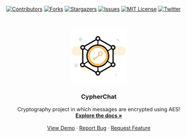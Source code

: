 <!-- PROJECT SHIELDS -->
<!--
*** I'm using markdown "reference style" links for readability.
*** Reference links are enclosed in brackets [ ] instead of parentheses ( ).
*** See the bottom of this document for the declaration of the reference variables
*** for contributors-url, forks-url, etc. This is an optional, concise syntax you may use.
*** https://www.markdownguide.org/basic-syntax/#reference-style-links
-->
[![Contributors][contributors-shield]][contributors-url]
[![Forks][forks-shield]][forks-url]
[![Stargazers][stars-shield]][stars-url]
[![Issues][issues-shield]][issues-url]
[![MIT License][license-shield]][license-url]
[![Twitter][twitter-shield]][twitter-url]


<!-- PROJECT LOGO -->
<br />
<p align="center">
  <a href="https://github.com/ankit-v2-1/CypherChat">
    <img src="images/logo.png" alt="Logo" width="150" height="150">
  </a>

  <h3 align="center">CypherChat</h3>

  <p align="center">
    Cryptography project in which messages are encrypted using AES!
    <br />
    <a href="https://github.com/ankit-v2-1/CypherChat"><strong>Explore the docs »</strong></a>
    <br />
    <br />
    <a href="https://github.com/ankit-v2-1/CypherChat">View Demo</a>
    ·
    <a href="https://github.com/ankit-v2-1/CypherChat/issues">Report Bug</a>
    ·
    <a href="https://github.com/ankit-v2-1/CypherChat/issues">Request Feature</a>
  </p>
</p>



<!-- MARKDOWN LINKS & IMAGES -->
<!-- https://www.markdownguide.org/basic-syntax/#reference-style-links -->
[contributors-shield]: https://img.shields.io/github/contributors/ankit-v2-1/CypherChat.svg?style=flat-square
[contributors-url]: https://github.com/ankit-v2-1/CypherChat/graphs/contributors
[forks-shield]: https://img.shields.io/github/forks/ankit-v2-1/CypherChat.svg?style=flat-square
[forks-url]: https://github.com/ankit-v2-1/CypherChat/network/members
[stars-shield]: https://img.shields.io/github/stars/ankit-v2-1/CypherChat.svg?style=flat-square
[stars-url]: https://github.com/ankit-v2-1/CypherChat/stargazers
[issues-shield]: https://img.shields.io/github/issues/ankit-v2-1/CypherChat.svg?style=flat-square
[issues-url]: https://github.com/ankit-v2-1/CypherChat/issues
[license-shield]: https://img.shields.io/github/license/ankit-v2-1/CypherChat.svg?style=flat-square
[license-url]: https://github.com/ankit-v2-1/CypherChat/blob/master/LICENSE.txt
[twitter-shield]: https://img.shields.io/twitter/follow/ankit_v2_1?style=flat-square&color=09f&labelColor=black.svg&logo=twitter&label=@ankit_v2_1
[twitter-url]: https://twitter.com/ankit_v2_1
[product-screenshot]: images/screenshot.png
